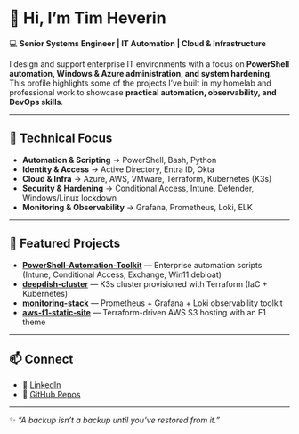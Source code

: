 # 👋 Hi, I’m Tim Heverin  

💻 **Senior Systems Engineer | IT Automation | Cloud & Infrastructure**  

I design and support enterprise IT environments with a focus on **PowerShell automation, Windows & Azure administration, and system hardening**.  
This profile highlights some of the projects I’ve built in my homelab and professional work to showcase **practical automation, observability, and DevOps skills**.  

---

## 🔧 Technical Focus
- **Automation & Scripting** → PowerShell, Bash, Python  
- **Identity & Access** → Active Directory, Entra ID, Okta  
- **Cloud & Infra** → Azure, AWS, VMware, Terraform, Kubernetes (K3s)  
- **Security & Hardening** → Conditional Access, Intune, Defender, Windows/Linux lockdown  
- **Monitoring & Observability** → Grafana, Prometheus, Loki, ELK  

---

## 📌 Featured Projects
- [**PowerShell-Automation-Toolkit**](https://github.com/dj-3dub/PowerShell-Automation-Toolkit) — Enterprise automation scripts (Intune, Conditional Access, Exchange, Win11 debloat)  
- [**deepdish-cluster**](https://github.com/dj-3dub/deepdish-cluster) — K3s cluster provisioned with Terraform (IaC + Kubernetes)  
- [**monitoring-stack**](https://github.com/dj-3dub/monitoring-stack) — Prometheus + Grafana + Loki observability toolkit  
- [**aws-f1-static-site**](https://github.com/dj-3dub/aws-f1-static-site) — Terraform-driven AWS S3 hosting with an F1 theme  

---

## 📫 Connect
- 💼 [LinkedIn](https://www.linkedin.com/in/tim-heverin/)  
- 📂 [GitHub Repos](https://github.com/dj-3dub?tab=repositories)  

---
✨ _“A backup isn’t a backup until you’ve restored from it.”_
